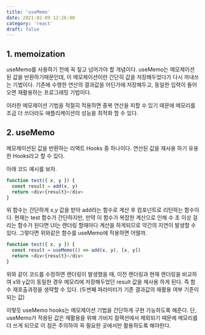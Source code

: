 ```yaml
---
title: 'useMemo'
date: 2021-02-09 12:26:00
category: 'react'
draft: false
---
```


## 1. memoization

useMemo를 사용하기 전에 꼭 짚고 넘어가야 할 개념이다. useMemo는 메모제이션된 값을 반환하기때문인데, 이 메모제이션이란 간단히 값을 저장해두었다가 다시 꺼내쓰는 기법이다.
기존에 수행한 연산의 결과값을 어딘가에 저장해두고, 동일한 입력이 들어오면 재활용하는 프로그래밍 기법이다.

이러한 메모제이션 기법을 적절히 적용하면 중복 연산을 피할 수 있기 때문에 메모리를 조금 더 쓰더라도 애플리케이션의 성능을 최적화 할 수 있다.

## 2. useMemo

메모제이션된 값을 반환하는 리액트 Hooks 중 하나이다. 연산된 값을 재사용 하기 유용한 Hooks라고 할 수 있다.

아래 코드 예시를 보자.

```js
function test({ x, y }) {
  const result = add(x, y)
  return <div>{result}</div>
}
```

위 함수는 간단하게 x,y 값을 받아 add라는 함수로 계산 후 컴포넌트로 리턴하는 함수이다. 현재는 test 함수가 간단하지만, 만약 이 함수가 복잡한 계산으로 인해 수 초 이상 걸리는 함수가 된다면 UI는 랜더링 할때마다 계산을 하게되므로 약간의 지연이 발생할 수 있다. 그렇다면 위와같은 함수를 useMemo에 적용하면 어떨까.

```js
function test({ x, y }) {
  const result = useMemo(() => add(x, y), [x, y])
  return <div>{result}</div>
}
```

위와 같이 코드를 수정하면 랜더링이 발생했을 때, 이전 랜더링과 현재 랜더링을 비교하여 x와 y값이 동일한 경우 메모리에 저장해두었던 result 값을 재사용 하게 된다. 즉 함수 재호출과정을 생략할 수 있다. (두번째 파라미터가 기존 결과값의 재활용 여부 기준이 되는 값)

이렇듯 useMemo hooks는 메모제이션 기법을 간단하게 구현 가능하도록 해준다. 단, useMemo가 적용된 값은 재활용을 위해 가비지 컬렉션에서 제외되기 때문에 메모리를 더 쓰게 되므로 이 점은 주의하여 꼭 필요한 곳에서만 활용하도록 해야한다.
<br/><br/><br/>
